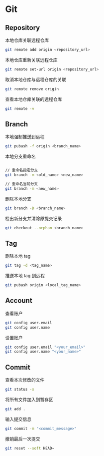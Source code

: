 # Git

## Repository

本地仓库关联远程仓库

```bash
git remote add origin <repository_url>
```

本地仓库重新关联远程仓库

```bash
git remote set-url origin <repository_url>
```

取消本地仓库与远程仓库的关联

```bash
git remote remove origin
```

查看本地仓库关联的远程仓库

```bash
git remote -v
```

## Branch

本地强制推送到远程

```bash
git pubash -f origin <branch_name>
```

本地分支重命名

```bash

// 重命名指定分支
git branch -m <old_name> <new_name>

// 重命名当前分支
git branch -m <new_name>
```

删除本地分支

```bash
git branch -D <branch_name>
```

检出新分支并清除原提交记录

```bash
git checkout --orphan <branch_name>
```

## Tag

删除本地 tag

```bash
git tag -d <tag_name>
```

推送本地 tag 到远程

```bash
git pubash origin <local_tag_name>
```

## Account

查看账户

```bash
git config user.email
git config user.name
```

设置账户

```bash
git config user.email "<your_email>"
git config user.name "<your_name>"
```

## Commit

查看本次修改的文件

```bash
git status -s
```

将所有文件加入到暂存区

```bash
git add .
```

输入提交信息

```bash
git commit -m "<commit_message>"
```

撤销最后一次提交

```bash
git reset --soft HEAD~
```